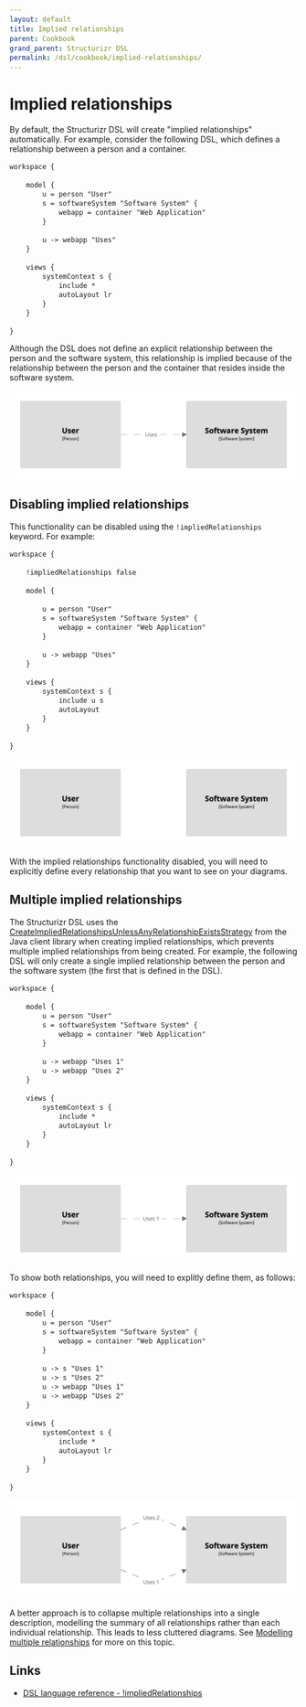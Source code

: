 ```yaml
---
layout: default
title: Implied relationships
parent: Cookbook
grand_parent: Structurizr DSL
permalink: /dsl/cookbook/implied-relationships/
---
```


# Implied relationships

By default, the Structurizr DSL will create "implied relationships" automatically. For example, consider the following DSL, which defines a relationship between a person and a container.

```
workspace {

    model {
        u = person "User"
        s = softwareSystem "Software System" {
            webapp = container "Web Application"
        }

        u -> webapp "Uses"
    }

    views {
        systemContext s {
            include *
            autoLayout lr
        }
    }
    
}
```

Although the DSL does not define an explicit relationship between the person and the software system, this relationship is implied because of the relationship between the person and the container that resides inside the software system.

[![](example-1.png)](http://structurizr.com/dsl?src=https://docs.structurizr.com/dsl/cookbook/implied-relationships/example-1.dsl)

## Disabling implied relationships

This functionality can be disabled using the `!impliedRelationships` keyword. For example:

```
workspace {

    !impliedRelationships false

    model {

        u = person "User"
        s = softwareSystem "Software System" {
            webapp = container "Web Application"
        }

        u -> webapp "Uses"
    }

    views {
        systemContext s {
            include u s
            autoLayout
        }
    }
    
}
```

[![](example-2.png)](http://structurizr.com/dsl?src=https://docs.structurizr.com/dsl/cookbook/implied-relationships/example-2.dsl)

With the implied relationships functionality disabled, you will need to explicitly define every relationship that you want to see on your diagrams.

## Multiple implied relationships

The Structurizr DSL uses the [CreateImpliedRelationshipsUnlessAnyRelationshipExistsStrategy](https://github.com/structurizr/java/blob/master/docs/implied-relationships.md#createimpliedrelationshipsunlessanyrelationshipexistsstrategy) from the Java client library when creating implied relationships, which prevents multiple implied relationships from being created. For example, the following DSL will only create a single implied relationship between the person and the software system (the first that is defined in the DSL).

```
workspace {

    model {
        u = person "User"
        s = softwareSystem "Software System" {
            webapp = container "Web Application"
        }

        u -> webapp "Uses 1"
        u -> webapp "Uses 2"
    }

    views {
        systemContext s {
            include *
            autoLayout lr
        }
    }
    
}
```

[![](example-3.png)](http://structurizr.com/dsl?src=https://docs.structurizr.com/dsl/cookbook/implied-relationships/example-3.dsl)

To show both relationships, you will need to explitly define them, as follows:

```
workspace {

    model {
        u = person "User"
        s = softwareSystem "Software System" {
            webapp = container "Web Application"
        }

        u -> s "Uses 1"
        u -> s "Uses 2"
        u -> webapp "Uses 1"
        u -> webapp "Uses 2"
    }

    views {
        systemContext s {
            include *
            autoLayout lr
        }
    }
    
}
```

[![](example-4.png)](http://structurizr.com/dsl?src=https://docs.structurizr.com/dsl/cookbook/implied-relationships/example-4.dsl)

A better approach is to collapse multiple relationships into a single description, modelling the summary of all relationships rather than each individual relationship. This leads to less cluttered diagrams. See  [Modelling multiple relationships](https://dev.to/simonbrown/modelling-multiple-relationships-51bf) for more on this topic.

## Links

- [DSL language reference - !impliedRelationships](/dsl/language#impliedRelationships)
